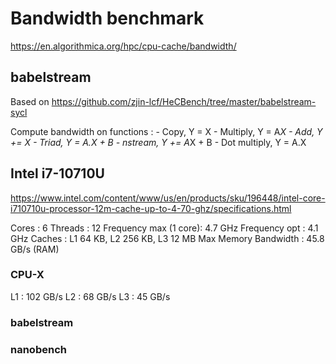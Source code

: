 # Bandwidth benchmark

https://en.algorithmica.org/hpc/cpu-cache/bandwidth/

## babelstream

Based on https://github.com/zjin-lcf/HeCBench/tree/master/babelstream-sycl

Compute bandwidth on functions :
    - Copy, Y = X
    - Multiply, Y = A*X
    - Add, Y += X
    - Triad, Y = A.X + B
    - nstream, Y += A*X + B
    - Dot multiply, Y = A.X

## Intel i7-10710U
https://www.intel.com/content/www/us/en/products/sku/196448/intel-core-i710710u-processor-12m-cache-up-to-4-70-ghz/specifications.html

Cores : 6
Threads : 12
Frequency max (1 core): 4.7 GHz
Frequency opt : 4.1 GHz
Caches : L1 64 KB, L2 256 KB, L3 12 MB
Max Memory Bandwidth : 45.8 GB/s (RAM)

### CPU-X 
L1 : 102 GB/s
L2 : 68 GB/s
L3 : 45 GB/s

### babelstream 

### nanobench
